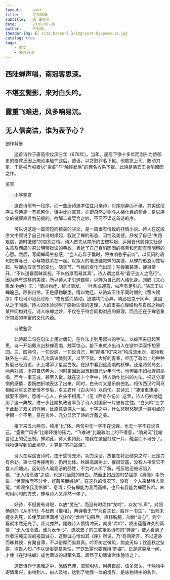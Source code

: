 ```yaml
---
layout:     post
title:      在狱咏蝉
subtitle:   唐 骆宾王
date:       2020-06-26
author:     听松阁
}header-img: {{ site.baseurl }/img/post-bg-poem-13.jpg
catalog: true
tags:
    - 美文
    - 古典诗词
---
```


## 西陆蝉声唱，南冠客思深。

## 不堪玄鬓影，来对白头吟。

## 露重飞难进，风多响易沉。

## 无人信高洁，谁为表予心？





创作背景

　　这首诗作于唐高宗仪凤三年（678年）。当年，屈居下僚十多年而刚升为侍御史的骆宾王因上疏论事触忤武后，遭诬，以贪赃罪名下狱。他敢抗上司、敢动刀笔，于是被当权者以“贪赃”与“触忤武后”的罪名收系下狱。此诗是骆宾王身陷囹圄之作。





鉴赏



　　小序鉴赏



　　这首诗前有一段序，而一些唐诗选本往往只录诗，对序则弃而不录。其实这段序文与诗是一有机整体，诗中比兴寓意，亦即自然之物与人格化身的契合，是以序文的铺叙直言为前提的。欲解二者契合之妙，不可不读这首诗的序。



　　可以说这是一篇简短而精美的骈文，是一篇很有情致的抒情小说。诗人在这段序文中叙说了自己作诗的缘起，叙说了蝉的形态、习性及美德，抒发了自己“失路艰虞，遭时徽纆”的哀怨之情。诗人首先从禁所的古槐写起，运用晋代殷仲文仕途失意及西周时召公明察狱讼的典故，表达了自己身陷囹圄的痛苦和乞盼有司明察的心愿。然后，写闻蝉鸣生悲感，“岂人心异于曩时，将虫响悲乎前听”，以反问的语句把蝉与己、心与物联系在一起。以拟人的笔法铺叙蝉的美德、从蝉的形态习性写起，写蝉适应季节的变化，随季节、气候的变化而出现；写蝉翼甚薄，蝉目常开，“不以道昏而昧其视，不以俗厚而易其真”。诗人谓之具有“君子达人之高行”。因为蝉有这样的美德，所以诗人才引蝉自喻，以蝉为自己的人格化身。刘勰《文心雕龙·物色》云：“情以物迁，辞以情发。一叶且或迎意，虫声有足引心。”骆宾王以蝉喻己，顾影自怜，正是感物联类，情以物迁。从骆宾王作于同时期的《萤火赋序》中也可印证此论断：“物有感而情动，迹或均而心异。响必应之于同声，道固从之于同类。”诗人的体验说明了感物生情的道理，人的审美心理结构与自然之物的某种同构对应。诗人咏蝉之妙，不仅在于符合同构对应的原理，而且还在于蝉意象所包涵的丰富的文化内蕴。



　　诗歌鉴赏



　　此诗起二句在句法上用对偶句，在作法上则用起兴的手法，以蝉声来逗起客思，诗一开始即点出秋蝉高唱，触耳惊心。接下来就点出诗人在狱中深深怀想家园。三、四两句，一句说蝉，一句说自己，用“那堪”和“来对”构成流水对，把物我联系在一起。诗人几次讽谏武则天，以至下狱。大好的青春，经历了政治上的种种折磨已经消逝，头上增添了星星白发。在狱中看到这高唱的秋蝉，还是两鬓乌玄，两两对照，不禁自伤老大，同时更因此回想到自己少年时代，也何尝不如秋蝉的高唱，而今一事无成，甚至入狱。就在这十个字中，诗人动作比兴的方法，把这分凄恻的感情，委婉曲折地表达了出来。同时，白头吟又是乐府曲名。相传西汉时司马相如对卓文君爱情不专后，卓文君作《白头吟》以自伤。其诗云：“凄凄重凄凄，嫁娶不须啼，愿得一心人，白头不相离。”（见《西京杂记》）这里，诗人巧妙地运用了这一典故，进一步比喻执政者辜负了诗人对国家一片忠有之忱。“白头吟”三字于此起了双关的作用，比原意更深入一层。十字之中，什么悲呀愁呀这一类明点的字眼一个不用，意在言外，充分显示了诗的含蓄之美。



　　接下来五六两句，纯用“比”体。两句中无一字不在说蝉，也无一字不在说自己。“露重”“风多”比喻环境的压力，“飞难进”比喻政治上的不得意，“响易沉”比喻言论上的受压制。蝉如此，诗人也如此，物我在这里打成一片，融混而不可分了。咏物诗写到如此境界，才算是“寄托遥深”。



　　诗人在写这首诗时，由于感情充沛，功力深至，故虽在将近结束之时，还是力有余劲。第七句再接再厉，仍用比体。秋蝉高居树上，餐风饮露，没有人相信它不食人间烟火。这句诗人喻高洁的品性，不为时人所了解，相反地还被诬陷入狱，“无人信高洁”之语，也是对坐赃的辩白。然而正如战国时楚屈原《离骚》中所说：“世混浊而不分兮，好蔽美而嫉妒”。在这样的情况下，没有一个人来替诗人雪冤。“卿须怜我我怜卿”，意谓：只有蝉能为我而高唱，也只有我能为蝉而长吟。末句用问句的方式，蝉与诗人又浑然一体了。



　　好诗，不但要有诗眼，以放“灵光”，而且有时须作“龙吟”，以发“仙声”。对照杨炯的《从军行》与杜甫《蜀相》，两诗若无“宁为百夫长，胜作一书生”，“出师未捷身先死，长使英雄泪满襟”这样的“龙吟”句殿后，直抒胸臆，剖献“诗心”，则全篇就木然无光了。此诗亦然，尾联诗人愤情冲天，勃发“龙吟”，喷出蕴蓄许久的真情：“无人信高洁，谁为表予心”，遂脱去了前三联罩裹诗句的“蝉身”，使人看到了作者洁纯无瑕的报国诚心，这颗诚心恰如其《序》所说，乃“有目斯开、不以道昏而昧其视，有翼自薄，不以俗厚而易其真。吟乔树之微风，韵姿天纵；饮高秋之坠露，清畏人知。”不以世俗更易秉性，宁饮坠露也要保持“韵姿”。正是这裂帛一问，才使《在狱咏蝉》成为唐诗的卓荦名篇，超然于初唐诸宫体艳诗之上。



　　这首诗作于患难之中，感情充沛，取譬明切，用典自然，语多双关，于咏物中寄情寓兴，由物到人，由人及物，达到了物我一体的境界，是咏物诗中的名作。
